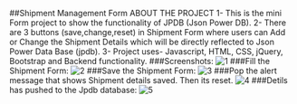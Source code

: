 ##Shipment Management Form 
ABOUT THE PROJECT
1- This is the mini Form project to show the functionality of JPDB (Json Power DB). 
2- There are 3 buttons (save,change,reset) in Shipment Form where users can Add or Change the Shipment Details which will be directly reflected to Json Power Data Base (jpdb).
3- Project uses- Javascript, HTML, CSS, jQuery, Bootstrap and Backend functionality. 
###Screenshots:
![1](https://github.com/user-attachments/assets/ff1ba945-8c18-4da0-9cc6-06696cfad047)
###Fill the Shipment Form:
![2](https://github.com/user-attachments/assets/9f68e9c4-d59b-4605-a296-85854d420c52)
###Save the Shipment Form:
![3](https://github.com/user-attachments/assets/b1e522da-6868-48d5-a739-e324da7beff2)
###Pop the alert message that shows Shipment details saved. Then its reset.
![4](https://github.com/user-attachments/assets/2aa9fec7-1848-482b-88bd-0e2bb24f8388)
###Detils has pushed to the Jpdb database:
![5](https://github.com/user-attachments/assets/8409dae1-1d8f-4437-bb8b-eb4f8c919e8a)

